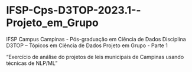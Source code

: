# IFSP-Cps-D3TOP-2023.1--Projeto_em_Grupo
IFSP Campus Campinas - Pós-graduação em Ciência de Dados
Disciplina D3TOP – Tópicos em Ciência de Dados
Projeto em Grupo - Parte 1

“Exercício de análise do projetos de leis municipais de Campinas usando técnicas de NLP/ML”
